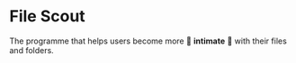 # File Scout

The programme that helps users become more 🫶 **intimate** 🫶 with their files and folders.